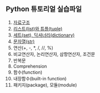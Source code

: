 ## Python 튜토리얼 실습파일

1. [자료구조](https://colab.research.google.com/drive/1Ktuc9Cb2AmYowV-5nO4LbCbqJvvYFIxs?usp=sharing)
2. [리스트(list)와 튜플(tuple)](https://colab.research.google.com/drive/1N8HTGWUcIWB51qjbmQ24_etbGvSry17o?usp=sharing)
3. [세트(set), 딕셔너리(dictionary)](https://colab.research.google.com/drive/1XbL1iKp-NneXWfJQGMG3GiaHU7j0U61L?usp=sharing)
4. [문자열(str)](https://colab.research.google.com/drive/1zrkjw61_qMEK4gCb3aOaV5ocnO2_RxNq?usp=sharing)
5. 연산(+, -, *, /, //, %)
6. 비교연산자, 논리연산자, 삼항연산자, 조건문
7. 반복문
8. Comprehension
9. 함수(function)
10. 내장함수(built-in function)
11. 패키지(package), 모듈(module)
